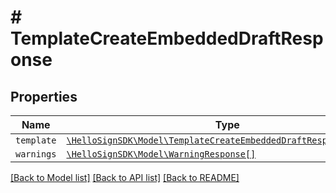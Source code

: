# # TemplateCreateEmbeddedDraftResponse



## Properties

Name | Type | Description | Notes
------------ | ------------- | ------------- | -------------
| `template` | [```\HelloSignSDK\Model\TemplateCreateEmbeddedDraftResponseTemplate```](TemplateCreateEmbeddedDraftResponseTemplate.md) |    |  |
| `warnings` | [```\HelloSignSDK\Model\WarningResponse[]```](WarningResponse.md) |    |  |

[[Back to Model list]](../../README.md#models) [[Back to API list]](../../README.md#endpoints) [[Back to README]](../../README.md)
